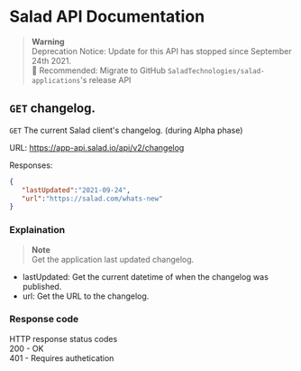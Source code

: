 # Salad API Documentation

> **Warning** <br>
> Deprecation Notice: Update for this API has stopped since September 24th 2021. <br>
> 🔧 Recommended: Migrate to GitHub `SaladTechnologies/salad-applications`'s release API

## `GET` changelog.
`GET` The current Salad client's changelog. (during Alpha phase)

URL: https://app-api.salad.io/api/v2/changelog

Responses:
```json
{
   "lastUpdated":"2021-09-24",
   "url":"https://salad.com/whats-new"
}
```

### Explaination
> **Note** <br>
> Get the application last updated changelog.
* lastUpdated: Get the current datetime of when the changelog was published.
* url: Get the URL to the changelog.

### Response code
HTTP response status codes <br>
200 - OK <br>
401 - Requires authetication